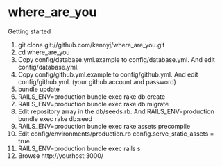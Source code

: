 where_are_you
=============
Getting started

1. git clone git://github.com/kennyj/where_are_you.git
2. cd where_are_you
3. Copy config/database.yml.example to config/database.yml. And edit config/database.yml.
4. Copy config/github.yml.example to config/github.yml. And edit config/github.yml.
   (your github account and password)
5. bundle update
6. RAILS_ENV=production bundle exec rake db:create
7. RAILS_ENV=production bundle exec rake db:migrate
8. Edit repository array in the db/seeds.rb.
   And RAILS_ENV=production bundle exec rake db:seed
9. RAILS_ENV=production bundle exec rake assets:precompile
10. Edit config/environments/production.rb
    config.serve_static_assets = true
11. RAILS_ENV=production bundle exec rails s
12. Browse http://yourhost:3000/

